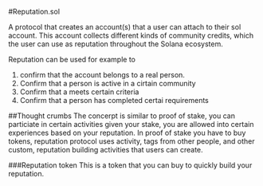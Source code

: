 #Reputation.sol

A protocol that creates an account(s) that a user can attach to their sol account. This account collects different kinds of community credits, 
which the user can use as reputation throughout the Solana ecosystem.

Reputation can be used for example to
 <ol>
    <li/>confirm that the account belongs to a real person.</li>
    <li/>Confirm that a person is active in a cirtain community</li>
    <li/>Confirm that a meets certain criteria</li>
    <li/>Confirm that a person has completed certai requirements</li>
 </ol>


##Thought crumbs 
The concerpt is similar to proof of stake, you can particiate in certain activities given your stake,
you are allowed into certain experiences based on your reputation.
In proof of stake you have to buy tokens, reputation protocol uses activity, tags from other people,
and other custom, reputation building activities that users can create.

###Reputation token
This is a token that you can buy to quickly build your reputation.

